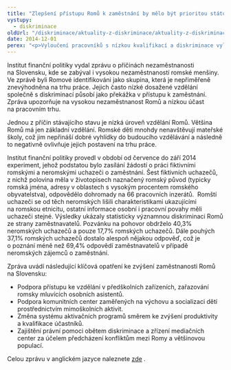 ```yaml
---
title: "Zlepšení přístupu Romů k zaměstnání by mělo být prioritou státu"
vystupy:
  - diskriminace
oldUrl: "/diskriminace/aktuality-z-diskriminace/aktuality-z-diskriminace-2014/zlepseni-pristupu-romu-k-zamestnani-by-melo-byt-prioritou-statu/"
date: 2014-12-01
perex: "<p>Vyloučení pracovníků s nízkou kvalifikací a diskriminace vylučuje romskou populaci z trhu práce. Experiment Institutu finanční politiky (analytický útvar Ministerstva financí SR) ukázal, že na Slovensku je šance přizvání Roma k pracovnímu pohovoru poloviční oproti uchazeči z majority, Romové jsou proto méně konkurenceschopní na trhu práce.</p>"
---
```


<!-- imported from the old website -->

<p class="align-blok">Institut finanční politiky vydal zprávu o příčinách nezaměstnanosti na Slovensku, kde se zabýval i vysokou nezaměstnaností romské menšiny. Ve zprávě byli Romové identifikováni jako skupina, která je nepřiměřeně znevýhodněna na trhu práce. Jejich často nízké dosažené vzdělání společně s diskriminací působí jako překážka v přístupu k zaměstnání. Zpráva upozorňuje na vysokou nezaměstnanost Romů a nízkou účast na pracovním trhu.</p><p class="align-blok">Jednou z příčin stávajícího stavu je nízká úroveň vzdělání Romů. Většina Romů má jen základní vzdělání. Romské děti mnohdy nenavštěvují mateřské školy, což jim nepřináší dobré vyhlídky do budoucího vzdělávání a následně to negativně ovlivňuje jejich postavení na trhu práce.</p><p class="align-blok">Institut finanční politiky provedl v období od července do září 2014 experiment, jehož podstatou bylo zasílání žádostí o práci fiktivními romskými a neromskými uchazeči o zaměstnání. Šest fiktivních uchazečů, z nichž polovina měla v životopisech naznačený romský původ (typicky romská jména, adresy v oblastech s vysokým procentem romského obyvatelstva), odpovědělo dohromady na 66 pracovních inzerátů.  Romští uchazeči se od těch neromských lišili charakteristikami ukazujícími na romskou etnicitu, ostatní informace osobní i pracovní povahy měli uchazeči stejné. Výsledky ukázaly statisticky významnou diskriminaci Romů ze strany zaměstnavatelů. Pozvánku na pohovor obdrželo 40,3% neromských uchazečů a pouze 17,7% romských uchazečů. Dále pouhých 37,1% romských uchazečů dostalo alespoň nějakou odpověď, což je o poznání méně než 69,4% odpovědí zaměstnavatelů v případě neromských zájemců o zaměstnání. </p><p>Zpráva uvádí následující klíčová opatření ke zvýšení zaměstnanosti Romů na Slovensku:</p><ul><li>Podpora přístupu ke vzdělání v předškolních zařízeních, zařazování romsky mluvících osobních asistentů.</li><li>Podpora komunitních center zaměřených na výchovu a socializaci dětí prostřednictvím mimoškolních aktivit.</li><li>Změna systému aktivačních programů směrem ke zvýšení produktivity a kvalifikace účastníků.</li><li>Zajištění právní pomoci obětem diskriminace a zřízení mediačních center za účelem předcházení konfliktům mezi Romy a většinovou populací.</li></ul><p>Celou zprávu v anglickém jazyce naleznete <a title="Otevření do nového okna" href="http://www.finance.gov.sk/en/Components/CategoryDocuments/s_LoadDocument.aspx?categoryId=698&amp;documentId=605" target="_blank">zde</a> .</p>
